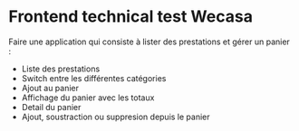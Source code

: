 # Frontend technical test Wecasa

Faire une application qui consiste à lister des prestations et gérer un panier :

- Liste des prestations
- Switch entre les différentes catégories
- Ajout au panier
- Affichage du panier avec les totaux
- Detail du panier
- Ajout, soustraction ou suppresion depuis le panier
